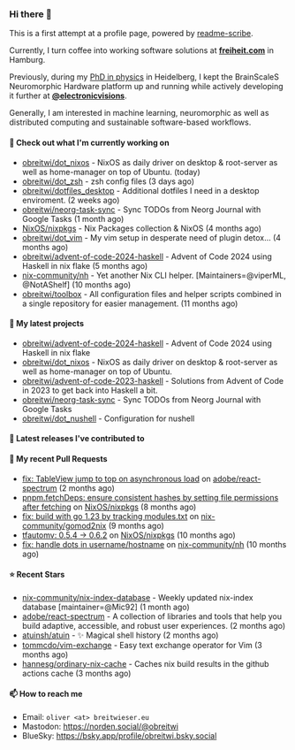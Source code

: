 ### Hi there 👋

This is a first attempt at a profile page, powered by [readme-scribe](https://github.com/muesli/readme-scribe).

Currently, I turn coffee into working software solutions at [**freiheit.com**](https://freiheit.com/) in Hamburg.

Previously, during my [PhD in physics](http://dx.doi.org/10.11588/heidok.00030261) in Heidelberg, I kept the BrainScaleS Neuromorphic Hardware platform up and running while actively developing it further at [**@electronicvisions**](https://github.com/electronicvisions).

Generally, I am interested in machine learning, neuromorphic as well as distributed computing and sustainable software-based workflows.

#### 👷 Check out what I'm currently working on

- [obreitwi/dot_nixos](https://github.com/obreitwi/dot_nixos) - NixOS as daily driver on desktop &amp; root-server as well as home-manager on top of Ubuntu. (today)
- [obreitwi/dot_zsh](https://github.com/obreitwi/dot_zsh) - zsh config files (3 days ago)
- [obreitwi/dotfiles_desktop](https://github.com/obreitwi/dotfiles_desktop) - Additional dotfiles I need in a desktop enviroment. (2 weeks ago)
- [obreitwi/neorg-task-sync](https://github.com/obreitwi/neorg-task-sync) - Sync TODOs from Neorg Journal with Google Tasks (1 month ago)
- [NixOS/nixpkgs](https://github.com/NixOS/nixpkgs) - Nix Packages collection &amp; NixOS (4 months ago)
- [obreitwi/dot_vim](https://github.com/obreitwi/dot_vim) - My vim setup in desperate need of plugin detox… (4 months ago)
- [obreitwi/advent-of-code-2024-haskell](https://github.com/obreitwi/advent-of-code-2024-haskell) - Advent of Code 2024 using Haskell in nix flake (5 months ago)
- [nix-community/nh](https://github.com/nix-community/nh) - Yet another Nix CLI helper. [Maintainers=@viperML, @NotAShelf] (10 months ago)
- [obreitwi/toolbox](https://github.com/obreitwi/toolbox) - All configuration files and helper scripts combined in a single repository for easier management. (11 months ago)

#### 🌱 My latest projects

- [obreitwi/advent-of-code-2024-haskell](https://github.com/obreitwi/advent-of-code-2024-haskell) - Advent of Code 2024 using Haskell in nix flake
- [obreitwi/dot_nixos](https://github.com/obreitwi/dot_nixos) - NixOS as daily driver on desktop &amp; root-server as well as home-manager on top of Ubuntu.
- [obreitwi/advent-of-code-2023-haskell](https://github.com/obreitwi/advent-of-code-2023-haskell) - Solutions from Advent of Code in 2023 to get back into Haskell a bit.
- [obreitwi/neorg-task-sync](https://github.com/obreitwi/neorg-task-sync) - Sync TODOs from Neorg Journal with Google Tasks
- [obreitwi/dot_nushell](https://github.com/obreitwi/dot_nushell) - Configuration for nushell

#### 🔭 Latest releases I've contributed to


#### 🔨 My recent Pull Requests

- [fix: TableView jump to top on asynchronous load](https://github.com/adobe/react-spectrum/pull/8133) on [adobe/react-spectrum](https://github.com/adobe/react-spectrum) (2 months ago)
- [pnpm.fetchDeps: ensure consistent hashes by setting file permissions after fetching](https://github.com/NixOS/nixpkgs/pull/350063) on [NixOS/nixpkgs](https://github.com/NixOS/nixpkgs) (8 months ago)
- [fix: build with go 1.23 by tracking modules.txt](https://github.com/nix-community/gomod2nix/pull/168) on [nix-community/gomod2nix](https://github.com/nix-community/gomod2nix) (9 months ago)
- [tfautomv: 0.5.4 -&gt; 0.6.2](https://github.com/NixOS/nixpkgs/pull/334475) on [NixOS/nixpkgs](https://github.com/NixOS/nixpkgs) (10 months ago)
- [fix: handle dots in username/hostname](https://github.com/nix-community/nh/pull/140) on [nix-community/nh](https://github.com/nix-community/nh) (10 months ago)

#### ⭐ Recent Stars

- [nix-community/nix-index-database](https://github.com/nix-community/nix-index-database) - Weekly updated nix-index database [maintainer=@Mic92] (1 month ago)
- [adobe/react-spectrum](https://github.com/adobe/react-spectrum) - A collection of libraries and tools that help you build adaptive, accessible, and robust user experiences. (2 months ago)
- [atuinsh/atuin](https://github.com/atuinsh/atuin) - ✨ Magical shell history (2 months ago)
- [tommcdo/vim-exchange](https://github.com/tommcdo/vim-exchange) - Easy text exchange operator for Vim (3 months ago)
- [hannesg/ordinary-nix-cache](https://github.com/hannesg/ordinary-nix-cache) - Caches nix build results in the github actions cache (3 months ago)

#### 📫 How to reach me

- Email: `oliver <at> breitwieser.eu`
- Mastodon: https://norden.social/@obreitwi
- BlueSky: https://bsky.app/profile/obreitwi.bsky.social

